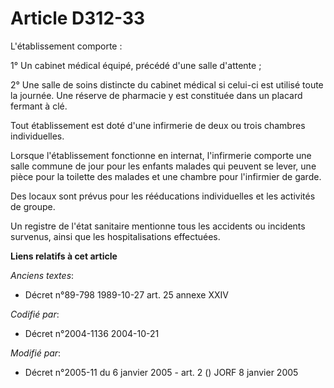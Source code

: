# Article D312-33

L'établissement comporte :

1° Un cabinet médical équipé, précédé d'une salle d'attente ;

2° Une salle de soins distincte du cabinet médical si celui-ci est utilisé toute la journée. Une réserve de pharmacie y est
constituée dans un placard fermant à clé.

Tout établissement est doté d'une infirmerie de deux ou trois chambres individuelles.

Lorsque l'établissement fonctionne en internat, l'infirmerie comporte une salle commune de jour pour les enfants malades qui
peuvent se lever, une pièce pour la toilette des malades et une chambre pour l'infirmier de garde.

Des locaux sont prévus pour les rééducations individuelles et les activités de groupe.

Un registre de l'état sanitaire mentionne tous les accidents ou incidents survenus, ainsi que les hospitalisations
effectuées.

**Liens relatifs à cet article**

_Anciens textes_:

  - Décret n°89-798 1989-10-27 art. 25 annexe XXIV

_Codifié par_:

  - Décret n°2004-1136 2004-10-21

_Modifié par_:

  - Décret n°2005-11 du 6 janvier 2005 - art. 2 () JORF 8 janvier 2005
